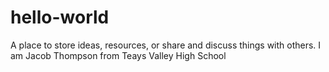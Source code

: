# hello-world
A place to store ideas, resources, or share and discuss things with others.
I am Jacob Thompson from Teays Valley High School
